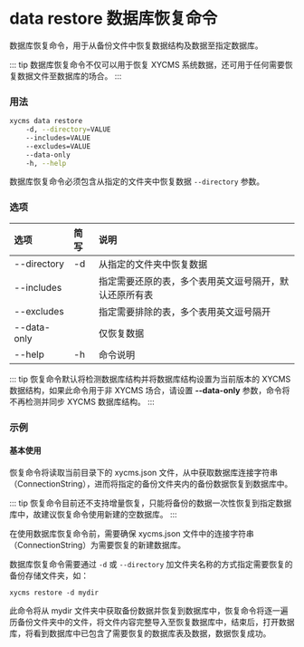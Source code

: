 # data restore 数据库恢复命令

数据库恢复命令，用于从备份文件中恢复数据结构及数据至指定数据库。

::: tip
数据库恢复命令不仅可以用于恢复 XYCMS 系统数据，还可用于任何需要恢复数据文件至数据库的场合。
:::

### 用法

```sh
xycms data restore
    -d, --directory=VALUE
    --includes=VALUE
    --excludes=VALUE
    --data-only
    -h, --help
```

数据库恢复命令必须包含从指定的文件夹中恢复数据 `--directory` 参数。

### 选项

| 选项 | 简写 | 说明 |
| :----- | :----- | :----- |
| --directory | -d | 从指定的文件夹中恢复数据 |
| --includes | | 指定需要还原的表，多个表用英文逗号隔开，默认还原所有表 |
| --excludes | | 指定需要排除的表，多个表用英文逗号隔开 |
| --data-only | | 仅恢复数据 |
| --help | -h | 命令说明 |

::: tip
恢复命令默认将检测数据库结构并将数据库结构设置为当前版本的 XYCMS 数据结构，如果此命令用于非 XYCMS 场合，请设置 **--data-only** 参数，命令将不再检测并同步 XYCMS 数据库结构。
:::

### 示例

#### 基本使用

恢复命令将读取当前目录下的 xycms.json 文件，从中获取数据库连接字符串（ConnectionString），进而将指定的备份文件夹内的备份数据恢复到数据库中。

::: tip
恢复命令目前还不支持增量恢复，只能将备份的数据一次性恢复到指定数据库中，故建议恢复命令使用新建的空数据库。
:::

在使用数据库恢复命令前，需要确保 xycms.json 文件中的连接字符串（ConnectionString）为需要恢复的新建数据库。

数据库恢复命令需要通过 `-d` 或 `--directory` 加文件夹名称的方式指定需要恢复的备份存储文件夹，如：

`xycms restore -d mydir`

此命令将从 mydir 文件夹中获取备份数据并恢复到数据库中，恢复命令将逐一遍历备份文件夹中的文件，将文件内容完整导入至恢复数据库中，结束后，打开数据库，将看到数据库中已包含了需要恢复的数据库表及数据，数据恢复成功。